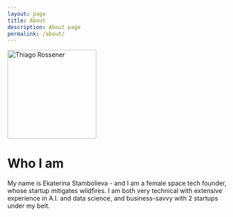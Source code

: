 ```yaml
---
layout: page
title: About 
description: About page
permalink: /about/
---
```


<img class="img-rounded" src="/assets/img/uploads/profile.png" alt="Thiago Rossener" width="200">

# Who I am 

My name is Ekaterina Stambolieva - and I am a female space tech founder, whose startup mitigates wildfires.
I am both very technical with extensive experience in A.I. and data science, and business-savvy with 2 startups under my belt.
